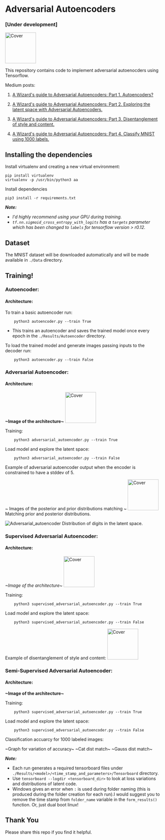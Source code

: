 # Adversarial Autoencoders
### [Under development]
<img src="https://raw.githubusercontent.com/Naresh1318/Adversarial_Autoencoder/master/README/nw_architecture.png" alt="Cover" style="width: 100px;"/>

This repository contains code to implement adversarial autoenocders using Tensorflow.

Medium posts:

1. [A Wizard's guide to Adversarial Autoencoders: Part 1. Autoencoders?](https://medium.com/towards-data-science/a-wizards-guide-to-adversarial-autoencoders-part-1-autoencoder-d9a5f8795af4)

2. [A Wizard's guide to Adversarial Autoencoders: Part 2. Exploring the latent space with Adversarial Autoencoders.](https://medium.com/towards-data-science/a-wizards-guide-to-adversarial-autoencoders-part-2-exploring-latent-space-with-adversarial-2d53a6f8a4f9)

3. [A Wizard's guide to Adversarial Autoencoders: Part 3. Disentanglement of style and content.](https://medium.com/towards-data-science/a-wizards-guide-to-adversarial-autoencoders-part-3-disentanglement-of-style-and-content-89262973a4d7)

3. [A Wizard's guide to Adversarial Autoencoders: Part 4. Classify MNIST using 1000 labels.]()

## Installing the dependencies
Install virtualenv and creating a new virtual environment:

    pip install virtualenv
    virtualenv -p /usr/bin/python3 aa

 Install dependencies

    pip3 install -r requirements.txt

***Note:***

* *I'd highly recommend using your GPU during training.*
* *`tf.nn.sigmoid_cross_entropy_with_logits` has a `targets` parameter which
has been changed to `labels` for tensorflow version > r0.12.*

## Dataset
The MNIST dataset will be downloaded automatically and will be made available
in `./Data` directory.


## Training!
### Autoencoder:
#### Architecture:

To train a basic autoencoder run:

        python3 autoencoder.py --train True

* This trains an autoencoder and saves the trained model once every epoch
in the `./Results/Autoencoder` directory.

To load the trained model and generate images passing inputs to the decoder run:

        python3 autoencoder.py --train False

### Adversarial Autoencoder:
#### Architecture:

**~Image of the architecture~**
<img src="https://raw.githubusercontent.com/Naresh1318/Adversarial_Autoencoder/master/README/AAE%20Block%20Diagram.png" alt="Cover" style="width: 100px;"/>

Training:

        python3 adversarial_autoencoder.py --train True

Load model and explore the latent space:

        python3 adversarial_autoencoder.py --train False

Example of adversarial autoencoder output when the encoder is constrained
to have a stddev of 5.

~ Images of the posterior and prior distributions matching ~
<img src="https://raw.githubusercontent.com/Naresh1318/Adversarial_Autoencoder/master/README/AAE%20dist%20match.png" alt="Cover" style="width: 100px;"/>
Matching prior and posterior distributions.


![Adversarial_autoencoder](https://raw.githubusercontent.com/Naresh1318/Adversarial_Autoencoder/master/README/adversarial_autoencoder_2.png)
Distribution of digits in the latent space.

### Supervised Adversarial Autoencoder:
#### Architecture:

*~Image of the architecture~*
<img src="https://raw.githubusercontent.com/Naresh1318/Adversarial_Autoencoder/master/README/Supervised%20AAE.png" alt="Cover" style="width: 100px;"/>

Training:

        python3 supervised_adversarial_autoencoder.py --train True

Load model and explore the latent space:

        python3 supervised_adversarial_autoencoder.py --train False

Example of disentanglement of style and content:
<img src="https://raw.githubusercontent.com/Naresh1318/Adversarial_Autoencoder/master/README/disentanglement%20of%20style%20and%20content.png" alt="Cover" style="width: 100px;"/>

### Semi-Supervised Adversarial Autoencoder:
#### Architecture:

**~Image of the architecture~**

Training:

        python3 supervised_adversarial_autoencoder.py --train True

Load model and explore the latent space:

        python3 supervised_adversarial_autoencoder.py --train False

Classification accuarcy for 1000 labeled images:

~Graph for variation of accuracy~
~Cat dist match~
~Gauss dist match~

***Note:***
* Each run generates a required tensorboard files under `./Results/<model>/<time_stamp_and_parameters>/Tensorboard` directory.
* Use `tensorboard --logdir <tensorboard_dir>` to look at loss variations
and distributions of latent code.
* Windows gives an error when `:` is used during folder naming (this is produced during the folder creation for each run).I 
would suggest you to remove the time stamp from `folder_name` variable in the `form_results()` function. Or, just dual boot linux!


## Thank You
Please share this repo if you find it helpful.
